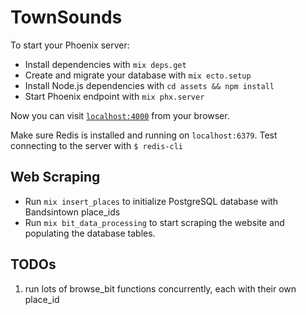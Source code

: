# TownSounds

To start your Phoenix server:

  * Install dependencies with `mix deps.get`
  * Create and migrate your database with `mix ecto.setup`
  * Install Node.js dependencies with `cd assets && npm install`
  * Start Phoenix endpoint with `mix phx.server`

Now you can visit [`localhost:4000`](http://localhost:4000) from your browser.

Make sure Redis is installed and running on `localhost:6379`. Test connecting to the server with `$ redis-cli`

## Web Scraping
  * Run `mix insert_places` to initialize PostgreSQL database with Bandsintown place_ids
  * Run `mix bit_data_processing` to start scraping the website and populating the database tables.
  <!-- * Run `cd assets && npm install` then `node vendor/scrape_bit.js` to open a Puppeteer session for a single place_id -->

## TODOs
  1. run lots of browse_bit functions concurrently, each with their own place_id